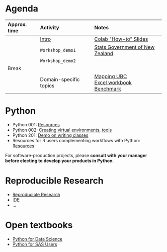 # Agenda

| Approx. time | Activity | Notes |
| :-- | :-- | :-- |
| | [Intro](https://colab.research.google.com/drive/1zCnCLvfYvJk9-UoHYwG2wrz2cneBwaD0) | [Colab "How-to" Slides](https://docs.google.com/presentation/d/1mTPV4Wqup52IBjfxC3nbBIzovJB-01w1g-l-kQH_Zrc/) |
| | ```Workshop_demo1``` | [Stats Government of New Zealand](https://www.stats.govt.nz/) |
| | ```Workshop_demo2``` | |
| Break |
| | Domain-specific topics | [Mapping UBC](https://www.tomasbeuzen.com/python-for-geospatial-analysis/chapters/chapter2_spatial-viz-and-modelling.html) <br> [Excel workbook]() <br> [Benchmark](https://colab.research.google.com/drive/1N8Z7a1ULXpHV7qqZZ-lLmQ1cHjnkJ7XW?authuser=1#scrollTo=0BFRwOTFPyQN) |

# Python

- Python 001: [Resources](novice/) 
- Python 002: [Creating virtual environments](https://docs.google.com/presentation/d/1Tc6bMM7UWm92aahi-pleJUBNRh_fDl_D7jgNZbErbY4/), [tools](tools)
- Python 201: [Demo on writing classes](https://colab.research.google.com/github/hmok/Tutorials/blob/master/beginnersPythonCheatSheet.ipynb#scrollTo=Class_inhertitance)
- Resources for R users complementing workflows with Python: [Resources](r_users/)

For software-production projects, please **consult with your manager before electing to develop your products in Python**.  
 
# Reproducible Research

- [Reproducible Research](rr)
- [IDE](tools)
- ... 

# Open textbooks 
- [Python for Data Science](https://byuidatascience.github.io/python4ds/index.html)
- [Python for SAS Users](https://www.pythonforsasusers.com/)

